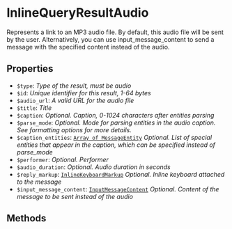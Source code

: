 # InlineQueryResultAudio	

Represents a link to an MP3 audio file. By default, this audio file will be sent by the user. Alternatively, you can use input_message_content to send a message with the specified content instead of the audio.	

## Properties	

- `$type`: _Type of the result, must be audio_
- `$id`: _Unique identifier for this result, 1-64 bytes_
- `$audio_url`: _A valid URL for the audio file_
- `$title`: _Title_
- `$caption`: _Optional. Caption, 0-1024 characters after entities parsing_
- `$parse_mode`: _Optional. Mode for parsing entities in the audio caption. See formatting options for more details._
- `$caption_entities`: [`Array of MessageEntity`](MessageEntity.md) _Optional. List of special entities that appear in the caption, which can be specified instead of parse_mode_
- `$performer`: _Optional. Performer_
- `$audio_duration`: _Optional. Audio duration in seconds_
- `$reply_markup`: [`InlineKeyboardMarkup`](InlineKeyboardMarkup.md) _Optional. Inline keyboard attached to the message_
- `$input_message_content`: [`InputMessageContent`](InputMessageContent.md) _Optional. Content of the message to be sent instead of the audio_

## Methods	
